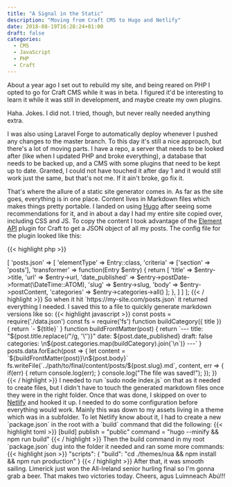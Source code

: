 ```yaml
---
title: "A Signal in the Static"
description: "Moving from Craft CMS to Hugo and Netlify"
date: 2018-08-19T16:28:24+01:00
draft: false
categories:
  - CMS
  - JavaScript
  - PHP
  - Craft
---
```


About a year ago I set out to rebuild my site, and being reared on PHP I opted to go for Craft CMS while it was in beta. I figured it'd be interesting to learn it while it was still in development, and maybe create my own plugins. 

Haha. Jokes. I did not. I tried, though, but never really needed anything extra. 

I was also using Laravel Forge to automatically deploy whenever I pushed any changes to the master branch. To this day it's still a nice approach, but there's a lot of moving parts. I have a repo, a server that needs to be looked after (like when I updated PHP and broke everything), a database that needs to be backed up, and a CMS with some plugins that need to be kept up to date. Granted, I could not have touched it after day 1 and it would still work just the same, but that's not me. If it ain't broke, go fix it.

That's where the allure of a static site generator comes in. As far as the site goes, everything is in one place. Content lives in Markdown files which makes things pretty portable. I landed on using <a href="https://gohugo.io/" rel="noopener noreferrer" target="_blank">Hugo</a> after seeing some recommendations for it, and in about a day I had my entire site copied over, including CSS and JS. To copy the content I took advantage of the <a href="https://github.com/craftcms/element-api" rel="noopener noreferrer" target="_blank">Element API</a> plugin for Craft to get a JSON object of all my posts. The config file for the plugin looked like this:

{{< highlight php >}}
<?php

use craft\elements\Entry;
use craft\helpers\UrlHelper;

return [
  'endpoints' => [
    'posts.json' => [
      'elementType' => Entry::class,
      'criteria' => ['section' => 'posts'],
      'transformer' => function(Entry $entry) {
        return [
          'title' => $entry->title,
          'url' => $entry->url,
          'date_published' => $entry->postDate->format(\DateTime::ATOM),
          'slug' => $entry->slug,
          'body' => $entry->postContent,
          'categories' => $entry->categories->all()
        ];
      },
    ]
  ]
];
{{< / highlight >}}

So when it hit `https://my-site.com/posts.json` it returned everything I needed. I saved this to a file to quickly generate markdown versions like so:

{{< highlight javascript >}}
const posts = require('./data.json')
const fs = require('fs')

function buildCategory({ title }) {
  return `- ${title}`
}

function buildFrontMatter(post) {
  return `---
title: "${post.title.replace(/"/g, '\'')}"
date: ${post.date_published}
draft: false
categories: \n${post.categories.map(buildCategory).join(`\n`)}
---`
}

posts.data.forEach(post => {
  let content = `${buildFrontMatter(post)}\n${post.body}`

  fs.writeFile(`../path/to/final/content/posts/${post.slug}.md`, content, err => {
    if(err) {
      return console.log(err);
    }

    console.log("The file was saved!");
  }); 
})
{{< / highlight >}}

I needed to run `sudo node index.js` on that as it needed to create files, but I didn't have to touch the generated markdown files once they were in the right folder.

Once that was done, I skipped on over to <a href="https://www.netlify.com/" target="_blank" rel="noopener noreferrer">Netlify</a> and hooked it up. I needed to do some configuration before everything would work. Mainly this was down to my assets living in a theme which was in a subfolder. To let Netlify know about it, I had to create a new `package.json` in the root with a `build` command that did the following:

{{< highlight toml >}}
[build]
publish = "public"
command = "hugo --minify && npm run build"
{{< / highlight >}}

Then the build command in my root `package.json` dug into the folder it needed and ran some more commands:

{{< highlight json >}}
"scripts": {
  "build": "cd ./themes/nua && npm install && npm run production"
}
{{< / highlight >}}

After that, it was smooth sailing. Limerick just won the All-Ireland senior hurling final so I'm gonna grab a beer. That makes two victories today. Cheers, agus Luimneach Abú!!!
